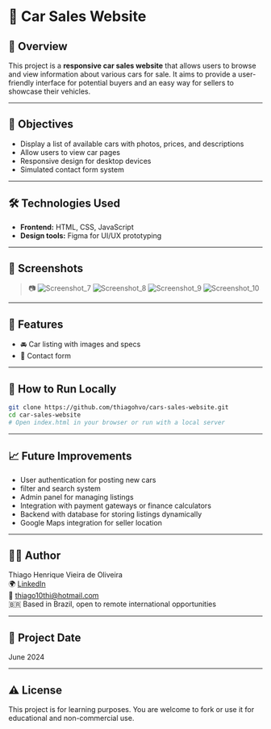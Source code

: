 # 🚗 Car Sales Website

## 📌 Overview

This project is a **responsive car sales website** that allows users to browse and view information about various cars for sale. It aims to provide a user-friendly interface for potential buyers and an easy way for sellers to showcase their vehicles.

---

## 🎯 Objectives

- Display a list of available cars with photos, prices, and descriptions  
- Allow users to view car pages  
- Responsive design for desktop devices  
- Simulated contact form system  

---

## 🛠️ Technologies Used

- **Frontend:** HTML, CSS, JavaScript  
- **Design tools:** Figma for UI/UX prototyping  
---

## 📸 Screenshots

> 📷  ![Screenshot_7](https://github.com/user-attachments/assets/33f3e1ec-029e-4d42-9301-61dbefe352f9)  ![Screenshot_8](https://github.com/user-attachments/assets/37aec797-93a5-49fa-a2b5-0a2c8e3bbf43) ![Screenshot_9](https://github.com/user-attachments/assets/cdc8dfa5-fc88-4bcf-87f2-990b3758fcb5) ![Screenshot_10](https://github.com/user-attachments/assets/eb466306-8e0f-483f-8e98-7e2fef7d2e87)


---

## 🧪 Features

- 🚘 Car listing with images and specs  
- 📨 Contact form  

---

## 🚀 How to Run Locally

```bash
git clone https://github.com/thiagohvo/cars-sales-website.git
cd car-sales-website
# Open index.html in your browser or run with a local server
```

---

## 📈 Future Improvements

- User authentication for posting new cars
- filter and search system 
- Admin panel for managing listings  
- Integration with payment gateways or finance calculators  
- Backend with database for storing listings dynamically  
- Google Maps integration for seller location  

---

## 👨‍💻 Author

Thiago Henrique Vieira de Oliveira  
🌍 [LinkedIn](https://www.linkedin.com/in/thiagohvo/)  
📧 thiago10thi@hotmail.com  
🇧🇷 Based in Brazil, open to remote international opportunities  

---

## 📅 Project Date

June 2024

---

## ⚠️ License

This project is for learning purposes. You are welcome to fork or use it for educational and non-commercial use.
